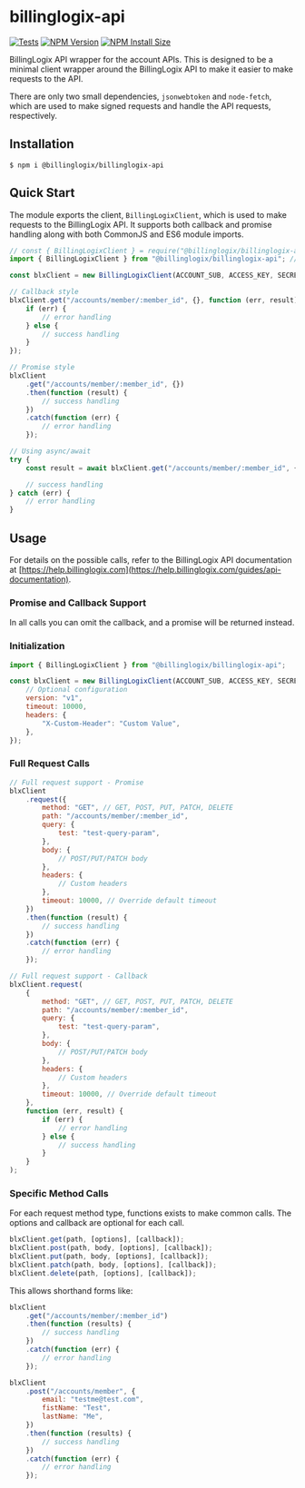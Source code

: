 # billinglogix-api

[![Tests](https://github.com/billinglogix/node-billinglogix-api/actions/workflows/tests.yml/badge.svg)](https://github.com/billinglogix/node-billinglogix-api/actions/workflows/tests.yml)
[![NPM Version][npm-version-image]][npm-url]
[![NPM Install Size][npm-install-size-image]][npm-install-size-url]

BillingLogix API wrapper for the account APIs. This is designed to be a minimal client wrapper around the BillingLogix API to make it easier to make requests to the API.

There are only two small dependencies, `jsonwebtoken` and `node-fetch`, which are used to make signed requests and handle the API requests, respectively.

## Installation

```shell
$ npm i @billinglogix/billinglogix-api
```

## Quick Start

The module exports the client, `BillingLogixClient`, which is used to make requests to the BillingLogix API. It supports both callback and promise handling along with both CommonJS and ES6 module imports.

```javascript
// const { BillingLogixClient } = require("@billinglogix/billinglogix-api"); // CommonJS
import { BillingLogixClient } from "@billinglogix/billinglogix-api"; // ES6

const blxClient = new BillingLogixClient(ACCOUNT_SUB, ACCESS_KEY, SECRET_KEY);

// Callback style
blxClient.get("/accounts/member/:member_id", {}, function (err, result) {
    if (err) {
        // error handling
    } else {
        // success handling
    }
});

// Promise style
blxClient
    .get("/accounts/member/:member_id", {})
    .then(function (result) {
        // success handling
    })
    .catch(function (err) {
        // error handling
    });

// Using async/await
try {
    const result = await blxClient.get("/accounts/member/:member_id", {});

    // success handling
} catch (err) {
    // error handling
}
```

## Usage

For details on the possible calls, refer to the BillingLogix API documentation at
[https://help.billinglogix.com](https://help.billinglogix.com/guides/api-documentation).

### Promise and Callback Support

In all calls you can omit the callback, and a promise will be returned instead.

### Initialization

```javascript
import { BillingLogixClient } from "@billinglogix/billinglogix-api";

const blxClient = new BillingLogixClient(ACCOUNT_SUB, ACCESS_KEY, SECRET_KEY, {
    // Optional configuration
    version: "v1",
    timeout: 10000,
    headers: {
        "X-Custom-Header": "Custom Value",
    },
});
```

### Full Request Calls

```javascript
// Full request support - Promise
blxClient
    .request({
        method: "GET", // GET, POST, PUT, PATCH, DELETE
        path: "/accounts/member/:member_id",
        query: {
            test: "test-query-param",
        },
        body: {
            // POST/PUT/PATCH body
        },
        headers: {
            // Custom headers
        },
        timeout: 10000, // Override default timeout
    })
    .then(function (result) {
        // success handling
    })
    .catch(function (err) {
        // error handling
    });

// Full request support - Callback
blxClient.request(
    {
        method: "GET", // GET, POST, PUT, PATCH, DELETE
        path: "/accounts/member/:member_id",
        query: {
            test: "test-query-param",
        },
        body: {
            // POST/PUT/PATCH body
        },
        headers: {
            // Custom headers
        },
        timeout: 10000, // Override default timeout
    },
    function (err, result) {
        if (err) {
            // error handling
        } else {
            // success handling
        }
    }
);
```

### Specific Method Calls

For each request method type, functions exists to make common calls. The options and callback are optional for each call.

```javascript
blxClient.get(path, [options], [callback]);
blxClient.post(path, body, [options], [callback]);
blxClient.put(path, body, [options], [callback]);
blxClient.patch(path, body, [options], [callback]);
blxClient.delete(path, [options], [callback]);
```

This allows shorthand forms like:

```javascript
blxClient
    .get("/accounts/member/:member_id")
    .then(function (results) {
        // success handling
    })
    .catch(function (err) {
        // error handling
    });

blxClient
    .post("/accounts/member", {
        email: "testme@test.com",
        fistName: "Test",
        lastName: "Me",
    })
    .then(function (results) {
        // success handling
    })
    .catch(function (err) {
        // error handling
    });
```

[npm-install-size-image]: https://badgen.net/packagephobia/publish/@billinglogix/billinglogix-api
[npm-install-size-url]: https://packagephobia.com/result?p=%40billinglogix%2Fbillinglogix-api
[npm-url]: https://www.npmjs.com/package/@billinglogix/billinglogix-api
[npm-version-image]: https://badgen.net/npm/v/@billinglogix/billinglogix-api
